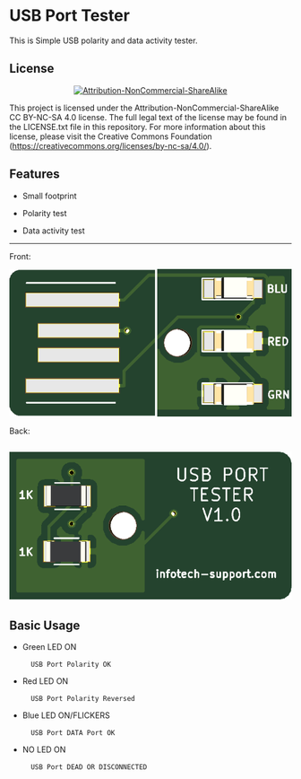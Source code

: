 USB Port Tester
===============================
This is Simple USB polarity and data activity tester.

License
-------
<div align="center"><a rel="license" href="https://creativecommons.org/licenses/by-nc-sa/4.0/"><img alt="Attribution-NonCommercial-ShareAlike" style="border-width:0" src="https://i.creativecommons.org/l/by-nc-sa/4.0/88x31.png" /></a><br /></div>

This project is licensed under the Attribution-NonCommercial-ShareAlike CC BY-NC-SA 4.0 license. The full legal text of the license may be found in the LICENSE.txt file in this repository. For more information about this license, please visit 
the Creative Commons Foundation (https://creativecommons.org/licenses/by-nc-sa/4.0/).

Features
--------

* Small footprint

* Polarity test

* Data activity test

----------
Front:

![USB Port Tester Front](pictures/USB_Port_Tester_Front_bw.png)

Back:

![USB Port Tester Back](pictures/USB_Port_Tester_Back_bw.png)
----------
	
Basic Usage
-----------

* Green LED ON
			
		USB Port Polarity OK
		
* Red LED ON
		
		USB Port Polarity Reversed
		
* Blue LED ON/FLICKERS
		
		USB Port DATA Port OK

* NO LED ON
		
		USB Port DEAD OR DISCONNECTED